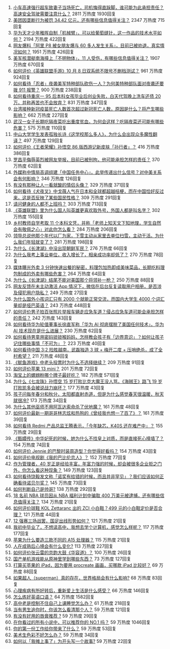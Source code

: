 1. [小车高速强行超车致妻子当场死亡，司机悔得直跺脚，谁可能为此承担责任？高速安全驾驶需要注意什么？](https://www.zhihu.com/question/491054094) 2811 万热度 1930回复
1. [美团因垄断行为被罚 34.42 亿元，还有哪些信息值得关注？](https://www.zhihu.com/question/491233018) 2347 万热度 715回复
1. [华为天才少年稚晖自制「机械臂」，可以给葡萄缝针，这一作品的技术水平如何？](https://www.zhihu.com/question/491080130) 2194 万热度 422回复
1. [网友爆料「阿里 P8 被女朋友爆与 60 多人发生关系」，目前已被劝退，真实情况如何？](https://www.zhihu.com/question/491149443) 1951 万热度 426回复
1. [美军核潜艇南海撞上「不明物体」，11 人受伤，有哪些信息值得关注？](https://www.zhihu.com/question/491123622) 1907 万热度 670回复
1. [如何评价《英雄联盟手游》10 月 8 日双系统不限号不删档测试？](https://www.zhihu.com/question/491103003) 961 万热度 924回复
1. [如何看待「忍者」夜袭美军特种部队砍伤一人？为何美特种部队面对夜袭还要拨 911 报警？](https://www.zhihu.com/question/490400240) 900 万热度 238回复
1. [如何看待重庆一 95 后本科女孩毕业后创业失败，白天代驾晚上洗车还债 20 万，并称再苦也不会放弃？](https://www.zhihu.com/question/491144726) 831 万热度 347回复
1. [台湾接种新冠疫苗死亡人数首次超过新冠死亡人数，原因是什么？将产生哪些影响？](https://www.zhihu.com/question/491156945) 662 万热度 227回复
1. [武汉一女子长期吃隔夜菜吃出重度贫血，为何会这样？吃隔夜菜还可能有哪些危害？](https://www.zhihu.com/question/491180627) 575 万热度 110回复
1. [中山大学学生发表孤独长诗《这学校那么多人》，为什么会出现众多魔性翻译？](https://www.zhihu.com/question/490687710) 497 万热度 129回复
1. [如何评价《王者荣耀》孙悟空 86 版西游记新皮肤「孙行者」？](https://www.zhihu.com/question/491082708) 416 万热度 386回复
1. [罗昌平侮辱英烈被网友举报，目前已被刑拘，他可能承担怎样的责任？](https://www.zhihu.com/question/491253358) 370 万热度 62回复
1. [外媒称中情局高调组建「中国任务中心」，此举传递出什么信号？对中美关系会有何影响？](https://www.zhihu.com/question/491174339) 346 万热度 126回复
1. [有没有那种让人一看就酸的情侣头像？](https://www.zhihu.com/question/432753689) 329 万热度 371回复
1. [如何看待《犬夜叉》中戈薇人气在日本和全球都超越桔梗，而在中国恰好反过来，这是否反映了某些国民性格？](https://www.zhihu.com/question/370400897) 309 万热度 291回复
1. [请问健身的人都不上班吗？](https://www.zhihu.com/question/422647027) 303 万热度 713回复
1. [《英雄联盟》里为什么国人叫英雄更喜欢取外号，外国人都是叫名字？](https://www.zhihu.com/question/437265184) 302 万热度 155回复
1. [乡村教师自学考取 11 个本科文凭，并称「老师上知天文下知地理，学生自然会有敬佩之心」对此你怎么看？](https://www.zhihu.com/question/491140759) 284 万热度 206回复
1. [领导总说他那个年代以厂为家，下雪主动从家里去单位扫雪，主动干活。为什么我们年轻就变了？](https://www.zhihu.com/question/488023922) 281 万热度 198回复
1. [为什么《长津湖》中没出现朝鲜军民？](https://www.zhihu.com/question/489315173) 276 万热度 66回复
1. [为什么我考上事业单位，收入增长了，相亲成功率却低了？](https://www.zhihu.com/question/490973206) 270 万热度 78回复
1. [媒体曝光外卖 3 分钟快速出餐的秘密，料理包加热即成美味菜品，长期吃料理包制成的外卖有哪些危害？](https://www.zhihu.com/question/491052565) 264 万热度 64回复
1. [为什么《长津湖》结尾不能对美国那个将领补一枪？](https://www.zhihu.com/question/490065654) 250 万热度 88回复
1. [网友反馈在未主动激活 App 情况下，微信在后台反复读取用户相册，是否涉及侵犯用户隐私？](https://www.zhihu.com/question/491251960) 249 万热度 27回复
1. [为什么国外小孩词汇只有 2000 个就能正常交流，而国内大学生 4000 个词汇量却是哑巴英语？](https://www.zhihu.com/question/377998055) 243 万热度 448回复
1. [如何评价男子拍百张照片举报车辆走应急车道？侵占应急车道可能会承担怎样的责任？](https://www.zhihu.com/question/490981875) 242 万热度 143回复
1. [如何看待华为轮值董事长徐直军称「华为 AI 彻底摆脱了美国任何技术」，华为 AI 技术现在是什么进展？](https://www.zhihu.com/question/489390355) 230 万热度 62回复
1. [如何看待男童用密码锁锁喉妈妈，怎样教会孩子有「边界意识」？如何让孩子记住哪些事情「不可为」？](https://www.zhihu.com/question/491159850) 223 万热度 40回复
1. [如何看待中国 3:2 险胜越南，武磊独造 3 球 + 梅开二度 + 压哨绝杀，成了全村希望？](https://www.zhihu.com/question/491115695) 211 万热度 48回复
1. [《鱿鱼游戏》中老头投票时为什么不选择继续？](https://www.zhihu.com/question/488922215) 209 万热度 91回复
1. [如何评价苹果 13 mini？](https://www.zhihu.com/question/487376302) 201 万热度 72回复
1. [淘宝上的螺蛳粉哪个牌子最好吃？](https://www.zhihu.com/question/38206053) 182 万热度 571回复
1. [为什么《七龙珠》孙悟空 15 岁打败比克大魔王没人骂，《海贼王》路飞 19 岁打败凯多会被说战力崩坏？](https://www.zhihu.com/question/491117043) 177 万热度 43回复
1. [孩子问每年春分和秋分，太阳都直射赤道，但是为什么感觉春天很温暖，秋天就很冷?](https://www.zhihu.com/question/489762699) 173 万热度 34回复
1. [为什么其他巫师不用阿瓦达索命杀了伏地魔？](https://www.zhihu.com/question/488136495) 161 万热度 48回复
1. [如何评价最新一期哥哥林志炫和热狗的《曾经我也想一了百了》？](https://www.zhihu.com/question/491011052) 161 万热度 39回复
1. [如何看待 Redmi 产品总监王腾表示，「今年缺芯，K40S 还在难产中」？](https://www.zhihu.com/question/491154759) 155 万热度 29回复
1. [《甄嬛传》中华妃死的时候，她为什么不找皇上对质，而是直接死心撞墙了？](https://www.zhihu.com/question/401760465) 154 万热度 74回复
1. [如何评价 Jennie 的巴黎时装周造型？你觉得好看吗？](https://www.zhihu.com/question/490799816) 154 万热度 43回复
1. [如何评价电视剧《我的巴比伦恋人》？](https://www.zhihu.com/question/489264139) 152 万热度 77回复
1. [作为管理者，40 岁正是经验丰富，年富力强的时候，却会被很多企业拒之门外，你怎么看这种现象？](https://www.zhihu.com/question/490070400) 149 万热度 123回复
1. [如何看待饶毅发文称「诺奖有给错的时候，而且并非罕见」？我们应该如何正确看待诺贝尔奖？](https://www.zhihu.com/question/490978971) 145 万热度 73回复
1. [如何判断自己是帅哥?](https://www.zhihu.com/question/475005927) 138 万热度 292回复
1. [18 名前 NBA 球员因从 NBA 福利计划中骗取 400 万美元被逮捕，还有哪些信息值得关注？](https://www.zhihu.com/question/491090901) 134 万热度 21回复
1. [如何评价球鞋 KOL Zettaranc 出的 ZCI 小白鞋？499 元的小白鞋定价是否合理？](https://www.zhihu.com/question/490689416) 121 万热度 44回复
1. [12 强赛三场战罢，国足出线形势如何？](https://www.zhihu.com/question/491253309) 121 万热度 21回复
1. [我初中毕业了，不想读高中，我想去学个计算机，感觉怎么样呢？](https://www.zhihu.com/question/480521617) 117 万热度 177回复
1. [苹果为什么要造三款不同的 A15 处理器？](https://www.zhihu.com/question/489881460) 115 万热度 21回复
1. [人在成熟后心境会有什么变化?](https://www.zhihu.com/question/479695937) 113 万热度 227回复
1. [如何评价张云雷的京韵大鼓《华容道》？](https://www.zhihu.com/question/491200715) 100 万热度 26回复
1. [国产单机游戏能从原神里学到哪些东西？](https://www.zhihu.com/question/434142257) 73 万热度 127回复
1. [打算买苹果的 iPad，因为要用 procreate 画画，买哪款 iPad 比较好？](https://www.zhihu.com/question/388441069) 69 万热度 88回复
1. [如果超人（superman）真的存在，世界格局会有什么影响?](https://www.zhihu.com/question/335429797) 68 万热度 83回复
1. [心理疾病有所好转后，重新爱上生活是什么感受？](https://www.zhihu.com/question/491272670) 66 万热度 146回复
1. [怎么练好英语口语？](https://www.zhihu.com/question/20097263) 64 万热度 1582回复
1. [高中老是控制不住自己上课睡觉怎么办？](https://www.zhihu.com/question/489439007) 61 万热度 218回复
1. [当有男生追你时，你该怎么看清那个人？](https://www.zhihu.com/question/342163331) 59 万热度 121回复
1. [有没有好用的唇膏推荐 ?](https://www.zhihu.com/question/488172110) 59 万热度 29回复
1. [在你看过的所有小说中，可以推荐你的 NO.1 吗？](https://www.zhihu.com/question/480588496) 59 万热度 1046回复
1. [你的第一份工作给你带来了什么？](https://www.zhihu.com/question/485544405) 59 万热度 53回复
1. [美术生色彩不好怎么办？](https://www.zhihu.com/question/478398486) 59 万热度 34回复
1. [如何以「我摊上事了」为开头写一个故事?](https://www.zhihu.com/question/485644367) 59 万热度 22回复